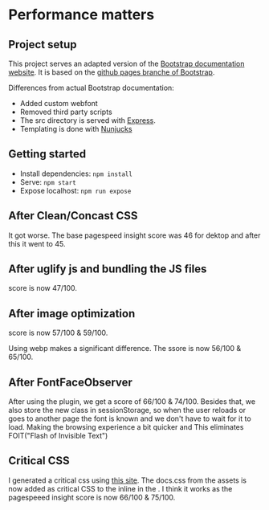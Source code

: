# Performance matters

## Project setup

This project serves an adapted version of the [Bootstrap documentation website](http://getbootstrap.com/). It is based on the [github pages branche of Bootstrap](https://github.com/twbs/bootstrap/tree/gh-pages). 

Differences from actual Bootstrap documentation:

- Added custom webfont
- Removed third party scripts
- The src directory is served with [Express](https://expressjs.com/).
- Templating is done with [Nunjucks](https://mozilla.github.io/nunjucks/)

## Getting started

- Install dependencies: `npm install`
- Serve: `npm start`
- Expose localhost: `npm run expose`

## After Clean/Concast CSS
It got worse. The base pagespeed insight score was 46 for dektop and after this it went to 45.

## After uglify js and bundling the JS files
score is now 47/100.

## After image optimization
score is now 57/100 & 59/100. 

Using webp makes a significant difference. The ssore is now 56/100 & 65/100.

## After FontFaceObserver

After using the plugin, we get a score of 66/100 & 74/100. Besides that, we also store the new class in sessionStorage, so when the user reloads or goes to another page the font is known and we don't have to wait for it to load. Making the browsing experience a bit quicker and This eliminates FOIT("Flash of Invisible Text")

## Critical CSS
I generated a critical css using [this site](https://jonassebastianohlsson.com/criticalpathcssgenerator/). The docs.css from the assets is now added as critical CSS to the inline in the <head>. I think it works as the pagespeeed insight score is now 66/100 & 75/100.
